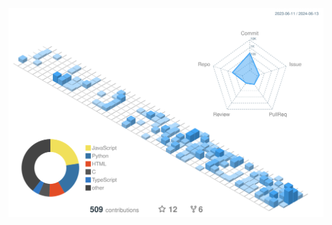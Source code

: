 <img src="./profile-3d-contrib/profile-custom-normal-wobg.svg" alt="Profile Custom Rainbow">
<!--
**ozanyetkin/ozanyetkin** is a ✨ _special_ ✨ repository because its `README.md` (this file) appears on your GitHub profile.

Here are some ideas to get you started:

- 🔭 I’m currently working on ...
- 🌱 I’m currently learning ...
- 👯 I’m looking to collaborate on ...
- 🤔 I’m looking for help with ...
- 💬 Ask me about ...
- 📫 How to reach me: ...
- 😄 Pronouns: ...
- ⚡ Fun fact: ...

<img src="./profile-3d-contrib/profile-custom-rainbow-wobg.svg" alt="Profile Custom Rainbow" width="600" height="300">

### Hello world!
#### Designer | Researcher | Developer

<table>
<tr>
<td>

[![GitHub stats](https://github-readme-stats-xi-dusky.vercel.app/api?username=ozanyetkin&count_private=true&bg_color=00000000&show_icons=true&hide_border=true&rank_icon=github)](https://github.com/ozanyetkin/github-readme-stats)
</td>
<td>

[![Top Langs](https://github-readme-stats-xi-dusky.vercel.app/api/top-langs/?username=ozanyetkin&count_private=true&layout=compact&bg_color=00000000&langs_count=8&hide_border=true&hide=Jupyter%20Notebook,html,css&exclude_repo=hello-world-suite,unity-sketchfab-importer)](https://github.com/ozanyetkin/github-readme-stats)
</td>
</tr>
</table>

-->

